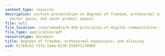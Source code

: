 ```yaml
---
content_type: resource
description: Lecture presentation on degrees of freedom, orthonormal expansions, aliasing,
  vector space, and inner product spaces.
file: null
file_location: /coursemedia/6-450-principles-of-digital-communication-i-fall-2009/b17b9c62717e2a4a02395556f1170d0d_MIT6_450F09_slide10.pdf
file_type: application/pdf
resourcetype: Document
title: Degrees of freedom, orthonormal expansions, and aliasing
uid: b17b9c62-717e-2a4a-0239-5556f1170d0d
---
```

